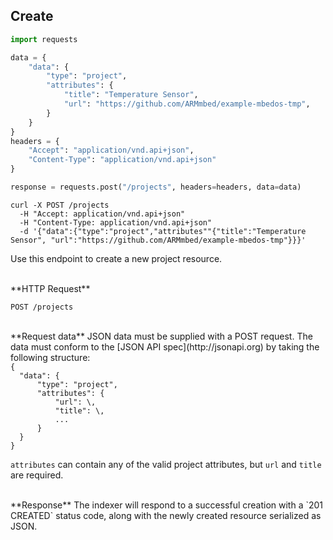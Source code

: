 ## Create

```python
import requests

data = {
    "data": {
        "type": "project",
        "attributes": {
            "title": "Temperature Sensor",
            "url": "https://github.com/ARMmbed/example-mbedos-tmp",
        }
    }
}
headers = {
    "Accept": "application/vnd.api+json",
    "Content-Type": "application/vnd.api+json"
}

response = requests.post("/projects", headers=headers, data=data)
```

```shell
curl -X POST /projects 
  -H "Accept: application/vnd.api+json"
  -H "Content-Type: application/vnd.api+json"
  -d '{"data":{"type":"project","attributes""{"title":"Temperature Sensor", "url":"https://github.com/ARMmbed/example-mbedos-tmp"}}}'
```

Use this endpoint to create a new project resource.

<br />
**HTTP Request**

`POST /projects`

<br />
**Request data**  
JSON data must be supplied with a POST request. The data must conform to the
[JSON API spec](http://jsonapi.org) by taking the following structure:

<code>
{
  "data": {
      "type": "project",
      "attributes": {
          "url": \<project URL\>,
          "title": \<project title\>,
          ...
      }
  }
}
</code>

`attributes` can contain any of the valid project attributes, but `url` and `title`
are required.

<br />
**Response**  
The indexer will respond to a successful creation with a `201 CREATED` status
code, along with the newly created resource serialized as JSON.
